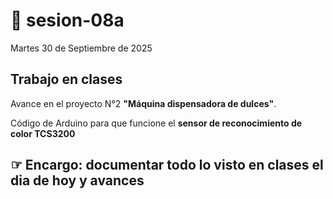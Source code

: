 # 🌷 sesion-08a
Martes 30 de Septiembre de 2025

## Trabajo en clases 
Avance en el proyecto N°2 **"Máquina dispensadora de dulces"**.

Código de Arduino para que funcione el **sensor de reconocimiento de color TCS3200**


## ☞ Encargo: documentar todo lo visto en clases el dia de hoy y avances 






